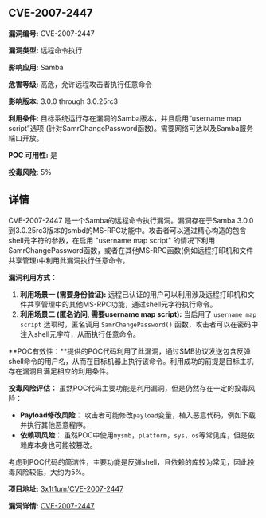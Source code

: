 ## CVE-2007-2447

**漏洞编号:** CVE-2007-2447

**漏洞类型:** 远程命令执行

**影响应用:** Samba

**危害等级:** 高危，允许远程攻击者执行任意命令

**影响版本:** 3.0.0 through 3.0.25rc3

**利用条件:** 目标系统运行存在漏洞的Samba版本，并且启用“username map script”选项 (针对SamrChangePassword函数)。需要网络可达以及Samba服务端口开放。

**POC 可用性:** 是

**投毒风险:** 5%

## 详情

CVE-2007-2447 是一个Samba的远程命令执行漏洞。漏洞存在于Samba 3.0.0到3.0.25rc3版本的smbd的MS-RPC功能中。攻击者可以通过精心构造的包含shell元字符的参数，在启用 "username map script" 的情况下利用SamrChangePassword函数，或者在其他MS-RPC函数(例如远程打印机和文件共享管理)中利用此漏洞执行任意命令。

**漏洞利用方式：**
1.  **利用场景一 (需要身份验证):**  远程已认证的用户可以利用涉及远程打印机和文件共享管理中的其他MS-RPC功能，通过shell元字符执行命令。
2.  **利用场景二 (匿名访问, 需要username map script):**  当启用了 `username map script` 选项时，匿名调用 `SamrChangePassword()` 函数，攻击者可以在密码中注入shell元字符，从而执行任意命令。

**POC有效性：**提供的POC代码利用了此漏洞，通过SMB协议发送包含反弹shell命令的用户名，从而在目标机器上执行该命令。利用成功的前提是目标主机存在漏洞且满足相应的利用条件。

**投毒风险评估：**
虽然POC代码主要功能是利用漏洞，但是仍然存在一定的投毒风险：
*   **Payload修改风险：** 攻击者可能修改`payload`变量，植入恶意代码，例如下载并执行其他恶意程序。
*   **依赖项风险：**  虽然POC中使用`mysmb`，`platform`，`sys`，`os`等常见库，但是依赖库本身也可能被篡改。

考虑到POC代码的简洁性，主要功能是反弹shell，且依赖的库较为常见，因此投毒风险较低，大约为5%。

**项目地址:** [3x1t1um/CVE-2007-2447](https://github.com/3x1t1um/CVE-2007-2447)

**漏洞详情:** [CVE-2007-2447](https://nvd.nist.gov/vuln/detail/CVE-2007-2447)